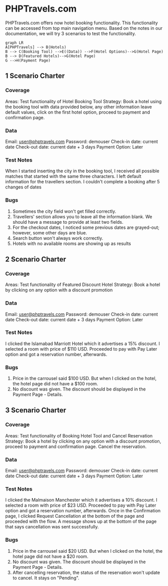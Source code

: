 # PHPTravels.com
PHPTravels.com offers now hotel booking functionality. This functionality can be accessed from top main navigation menu. 
Based on the notes in our documentation, we will try 3 scenarios to test the functionality. 
```mermaid
graph LR
A[PHPTravels] --> B(Hotels)
B --> C(Booking Tool) -->E((Data)) -->F(Hotel Options)-->G(Hotel Page)
B --> D(Featured Hotels)-->G(Hotel Page)
G -->H(Payment Page)
```
## 1 Scenario Charter
### Coverage
Areas:
Test functionality of Hotel Booking Tool
Strategy: 
Book a hotel using the booking tool with data provided below, any other information leave default values, click on the first hotel option, proceed to payment and confirmation page. 
 
### Data
Email: user@phptravels.com 
Password: demouser
Check-in date: current date
Check-out date:  current date + 3 days
Payment Option: Later
### Test Notes
When I started inserting the city in the booking tool, I received all possible matches that started with the same three characters. 
I left default information for the travellers section. 
I couldn't complete a booking after 5 changes of dates 
### Bugs
1. Sometimes the city field won't get filled correctly. 
2. Travellers' section allows you to leave all the information blank. We should have a message to provide at least two fields. 
3. For the checkout dates, I noticed some previous dates are grayed-out; however, some other days are blue.  
4. Search button won't always work correctly. 
5. Hotels with no available rooms are showing up as results
## 2 Scenario Charter
### Coverage
Areas:
Test functionality of Featured Discount Hotel
Strategy: 
Book a hotel by clicking on any option with a discount promotion
 
### Data
Email: user@phptravels.com 
Password: demouser
Check-in date: current date
Check-out date:  current date + 3 days
Payment Option: Later
### Test Notes
I clicked the Islamabad Marriott Hotel which it advertises a 15% discount. I selected a room with price of $110 USD. Proceeded to pay with Pay Later option and got a reservation number, afterwards.
### Bugs
1. Price in the carrousel said $100 USD. But when I clicked on the hotel, the hotel page did not have a $100 room. 
2. No discount was given. The discount should be displayed in the Payment Page - Details. 
## 3 Scenario Charter
### Coverage
Areas:
Test functionality of Booking Hotel Tool and Cancel Reservation 
Strategy: 
Book a hotel by clicking on any option with a discount promotion, proceed to payment and confirmation page. 
Cancel the reservation.
 
### Data
Email: user@phptravels.com 
Password: demouser
Check-in date: current date
Check-out date:  current date + 3 days
Payment Option: Later
### Test Notes
I clicked the Malmaison Manchester which it advertises a 10% discount. I selected a room with price of $23 USD. Proceeded to pay with Pay Later option and got a reservation number, afterwards.
Once in the Confirmation page, I clicked Request Cancellation at the bottom of the page and proceeded with the flow. 
A message shows up at the bottom of the page that says cancellation was sent successfully. 
### Bugs
1. Price in the carrousel said $20 USD. But when I clicked on the hotel, the hotel page did not have a $20 room. 
2. No discount was given. The discount should be displayed in the Payment Page - Details. 
3. After cancelling reservation, the status of the reservation won't update to cancel. It stays on "Pending".
